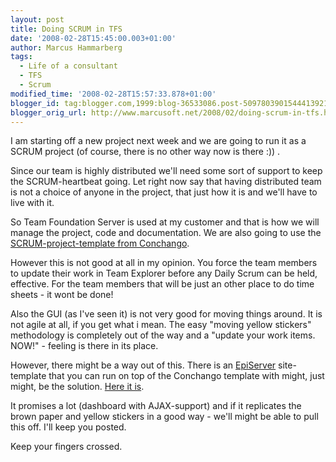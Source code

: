 ```yaml
---
layout: post
title: Doing SCRUM in TFS
date: '2008-02-28T15:45:00.003+01:00'
author: Marcus Hammarberg
tags:
  - Life of a consultant
  - TFS
  - Scrum
modified_time: '2008-02-28T15:57:33.878+01:00'
blogger_id: tag:blogger.com,1999:blog-36533086.post-5097803901544413921
blogger_orig_url: http://www.marcusoft.net/2008/02/doing-scrum-in-tfs.html
---
```


I am
starting off a new project next week and we are going to run it as a
SCRUM project (of course, there is no other way now is there :)) .

Since our team is highly distributed we'll need some sort of support to
keep the SCRUM-heartbeat going. Let right now say that having
distributed team is not a choice of anyone in the project, that just how
it is and we'll have to live with it.

So Team Foundation Server is used at my customer and that is how we will
manage the project, code and documentation. We are also going to use the
[SCRUM-project-template from Conchango](http://www.scrumforteamsystem.com/en/default.aspx).

However this is not good at all in my opinion. You force the team
members to update their work in Team Explorer
before any Daily Scrum can be held, effective. For the team members that
will be just an other place to do time sheets - it wont be done!

Also the GUI (as I've seen it) is not very good
for moving things around. It is not agile at all, if you get what i
mean. The easy "moving yellow stickers" methodology is <span
id="SPELLING_ERROR_3" class="blsp-spelling-corrected">completely
out of the way and a "update your work items. NOW!" - feeling is
there in its place.

However, there might be a way out of this. There is an [<span
id="SPELLING_ERROR_5"
class="blsp-spelling-error">EpiServer](http://www.episerver.com/en/)
site-template that you can run on top of the <span
id="SPELLING_ERROR_7" class="blsp-spelling-error">Conchango
template with might, just might, be the solution. [Here it
is](http://www.codeplex.com/scrumdashboard).

It promises a lot (dashboard with AJAX-support) and if it replicates the
<span id="SPELLING_ERROR_8" class="blsp-spelling-corrected">brown
paper and yellow stickers in a good way - we'll might be able to
pull this off. I'll keep you posted.

Keep your fingers crossed.
